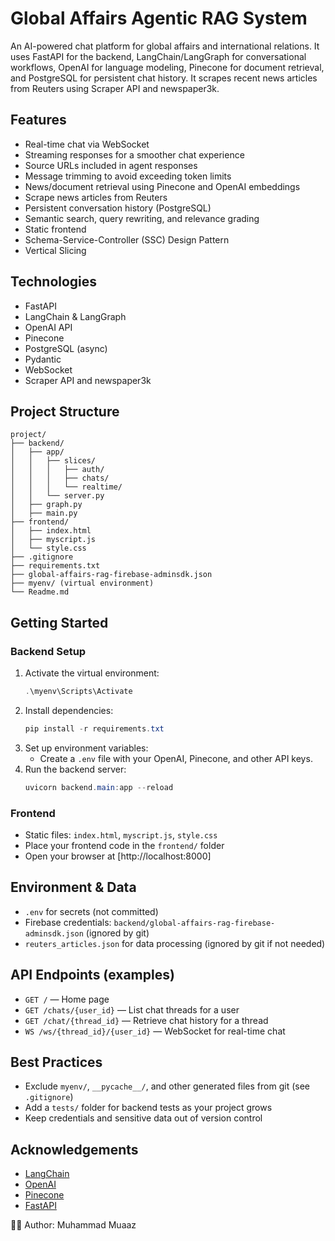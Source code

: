 # Global Affairs Agentic RAG System

An AI-powered chat platform for global affairs and international relations. It uses FastAPI for the backend, LangChain/LangGraph for conversational workflows, OpenAI for language modeling, Pinecone for document retrieval, and PostgreSQL for persistent chat history. It scrapes recent news articles from Reuters using Scraper API and newspaper3k.

## Features

- Real-time chat via WebSocket
- Streaming responses for a smoother chat experience
- Source URLs included in agent responses
- Message trimming to avoid exceeding token limits
- News/document retrieval using Pinecone and OpenAI embeddings
- Scrape news articles from Reuters
- Persistent conversation history (PostgreSQL)
- Semantic search, query rewriting, and relevance grading
- Static frontend
- Schema-Service-Controller (SSC) Design Pattern
- Vertical Slicing

## Technologies

- FastAPI
- LangChain & LangGraph
- OpenAI API
- Pinecone
- PostgreSQL (async)
- Pydantic
- WebSocket
- Scraper API and newspaper3k

## Project Structure

```
project/
├── backend/
│   ├── app/
│   │   ├── slices/
│   │   │   ├── auth/
│   │   │   ├── chats/
│   │   │   └── realtime/
│   │   └── server.py
│   ├── graph.py
│   ├── main.py
├── frontend/
│   ├── index.html
│   ├── myscript.js
│   └── style.css
├── .gitignore
├── requirements.txt
├── global-affairs-rag-firebase-adminsdk.json
├── myenv/ (virtual environment)
└── Readme.md
```

## Getting Started

### Backend Setup

1. Activate the virtual environment:
   ```powershell
   .\myenv\Scripts\Activate
   ```
2. Install dependencies:
   ```powershell
   pip install -r requirements.txt
   ```
3. Set up environment variables:
   - Create a `.env` file with your OpenAI, Pinecone, and other API keys.
4. Run the backend server:
   ```powershell
   uvicorn backend.main:app --reload
   ```

### Frontend
- Static files: `index.html`, `myscript.js`, `style.css`
- Place your frontend code in the `frontend/` folder
- Open your browser at [http://localhost:8000]

## Environment & Data
- `.env` for secrets (not committed)
- Firebase credentials: `backend/global-affairs-rag-firebase-adminsdk.json` (ignored by git)
- `reuters_articles.json` for data processing (ignored by git if not needed)

## API Endpoints (examples)

- `GET /` — Home page
- `GET /chats/{user_id}` — List chat threads for a user
- `GET /chat/{thread_id}` — Retrieve chat history for a thread
- `WS /ws/{thread_id}/{user_id}` — WebSocket for real-time chat

## Best Practices
- Exclude `myenv/`, `__pycache__/`, and other generated files from git (see `.gitignore`)
- Add a `tests/` folder for backend tests as your project grows
- Keep credentials and sensitive data out of version control


## Acknowledgements

- [LangChain](https://github.com/langchain-ai/langchain)
- [OpenAI](https://openai.com/)
- [Pinecone](https://www.pinecone.io/)
- [FastAPI](https://fastapi.tiangolo.com/)


👨‍💻 Author: Muhammad Muaaz
